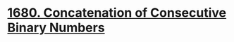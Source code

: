 # [1680. Concatenation of Consecutive Binary Numbers](https://leetcode.com/problems/concatenation-of-consecutive-binary-numbers/)


